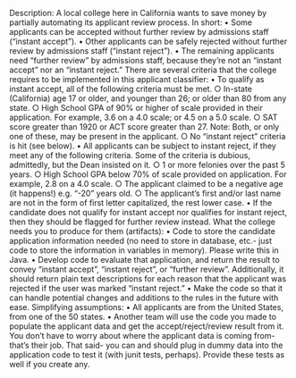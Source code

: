 Description: A local college here in California wants to save money by partially automating its applicant review process. In short:
	• Some applicants can be accepted without further review by admissions staff (“instant accept”).
	• Other applicants can be safely rejected without further review by admissions staff (“instant reject”).
	• The remaining applicants need “further review” by admissions staff, because they’re not an “instant accept” nor an “instant reject.”
There are several criteria that the college requires to be implemented in this applicant classifier:
	• To qualify as instant accept, all of the following criteria must be met.
		○ In-state (California) age 17 or older, and younger than 26; or older than 80 from any state.
		○ High School GPA of 90% or higher of scale provided in their application. For example, 3.6 on a 4.0 scale; or 4.5 on a 5.0 scale.
		○ SAT score greater than 1920 or ACT score greater than 27. Note: Both, or only one of these, may be present in the applicant.
		○ No “instant reject” criteria is hit (see below).
	• All applicants can be subject to instant reject, if they meet any of the following criteria. Some of the criteria is dubious, admittedly, but the Dean insisted on it.
		○ 1 or more felonies over the past 5 years.
		○ High School GPA below 70% of scale provided on application. For example, 2.8 on a 4.0 scale.
		○ The applicant claimed to be a negative age (it happens!) e.g. “-20” years old.
		○ The applicant’s first and/or last name are not in the form of first letter capitalized, the rest lower case.
	• If the candidate does not qualify for instant accept nor qualifies for instant reject, then they should be flagged for further review instead.
What the college needs you to produce for them (artifacts):
	• Code to store the candidate application information needed (no need to store in database, etc.- just code to store the information in variables in memory). Please write this in Java.
	• Develop code to evaluate that application, and return the result to convey “instant accept”, “instant reject”, or “further review”. Additionally, it should return plain text descriptions for each reason that the applicant was rejected if the user was marked “instant reject.”
	• Make the code so that it can handle potential changes and additions to the rules in the future with ease.
Simplifying assumptions:
	• All applicants are from the United States, from one of the 50 states.
	• Another team will use the code you made to populate the applicant data and get the accept/reject/review result from it. You don’t have to worry about where the applicant data is coming from- that’s their job. That said- you can and should plug in dummy data into the application code to test it (with junit tests, perhaps). Provide these tests as well if you create any.

